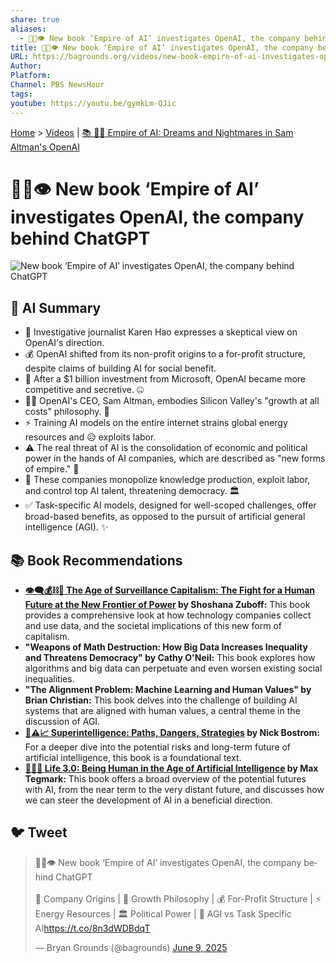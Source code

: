 ```yaml
---
share: true
aliases:
  - 🤖🏢👁️ New book ‘Empire of AI’ investigates OpenAI, the company behind ChatGPT
title: 🤖🏢👁️ New book ‘Empire of AI’ investigates OpenAI, the company behind ChatGPT
URL: https://bagrounds.org/videos/new-book-empire-of-ai-investigates-openai-the-company-behind-chatgpt
Author: 
Platform: 
Channel: PBS NewsHour
tags: 
youtube: https://youtu.be/gymkLm-QJic
---
```

[Home](../index.md) > [Videos](./index.md) | [📚 🤖👑 Empire of AI: Dreams and Nightmares in Sam Altman's OpenAI](../books/empire-of-ai-dreams-and-nightmares-in-sam-altmans-openai.md)  
# 🤖🏢👁️ New book ‘Empire of AI’ investigates OpenAI, the company behind ChatGPT  
![New book ‘Empire of AI’ investigates OpenAI, the company behind ChatGPT](https://youtu.be/gymkLm-QJic)  
  
## 🤖 AI Summary  
* 🧐 Investigative journalist Karen Hao expresses a skeptical view on OpenAI's direction.  
* 💰 OpenAI shifted from its non-profit origins to a for-profit structure, despite claims of building AI for social benefit.  
* 🏢 After a $1 billion investment from Microsoft, OpenAI became more competitive and secretive. 🤐  
* 👨‍💼 OpenAI's CEO, Sam Altman, embodies Silicon Valley's "growth at all costs" philosophy. 🚀  
* ⚡ Training AI models on the entire internet strains global energy resources and 😥 exploits labor.  
* ⚠️ The real threat of AI is the consolidation of economic and political power in the hands of AI companies, which are described as "new forms of empire." 👑  
* 🤖 These companies monopolize knowledge production, exploit labor, and control top AI talent, threatening democracy. 🏛️  
* ✅ Task-specific AI models, designed for well-scoped challenges, offer broad-based benefits, as opposed to the pursuit of artificial general intelligence (AGI). ✨  
  
## 📚 Book Recommendations  
* **[👁️‍🗨️💰⛓️👤 The Age of Surveillance Capitalism: The Fight for a Human Future at the New Frontier of Power](../books/the-age-of-surveillance-capitalism.md) by Shoshana Zuboff:** This book provides a comprehensive look at how technology companies collect and use data, and the societal implications of this new form of capitalism.  
* **"Weapons of Math Destruction: How Big Data Increases Inequality and Threatens Democracy" by Cathy O'Neil:** This book explores how algorithms and big data can perpetuate and even worsen existing social inequalities.  
* **"The Alignment Problem: Machine Learning and Human Values" by Brian Christian:** This book delves into the challenge of building AI systems that are aligned with human values, a central theme in the discussion of AGI.  
* **[🤖⚠️📈 Superintelligence: Paths, Dangers, Strategies](../books/superintelligence-paths-dangers-strategies.md) by Nick Bostrom:** For a deeper dive into the potential risks and long-term future of artificial intelligence, this book is a foundational text.  
* **[🧬👥💾 Life 3.0: Being Human in the Age of Artificial Intelligence](../books/life-3-0.md) by Max Tegmark:** This book offers a broad overview of the potential futures with AI, from the near term to the very distant future, and discusses how we can steer the development of AI in a beneficial direction.  
  
## 🐦 Tweet  
<blockquote class="twitter-tweet" data-theme="dark"><p lang="en" dir="ltr">🤖🏢👁️ New book ‘Empire of AI’ investigates OpenAI, the company behind ChatGPT<br><br>🏢 Company Origins | 🚀 Growth Philosophy | 💰 For-Profit Structure | ⚡ Energy Resources | 🏛️ Political Power | 🤖 AGI vs Task Specific AI<a href="https://t.co/8n3dWDBdqT">https://t.co/8n3dWDBdqT</a></p>&mdash; Bryan Grounds (@bagrounds) <a href="https://twitter.com/bagrounds/status/1931928549440843885?ref_src=twsrc%5Etfw">June 9, 2025</a></blockquote> <script async src="https://platform.twitter.com/widgets.js" charset="utf-8"></script>